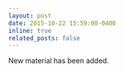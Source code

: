 ```yaml
---
layout: post
date: 2015-10-22 15:59:00-0400
inline: true
related_posts: false
---
```


New material has been added.
